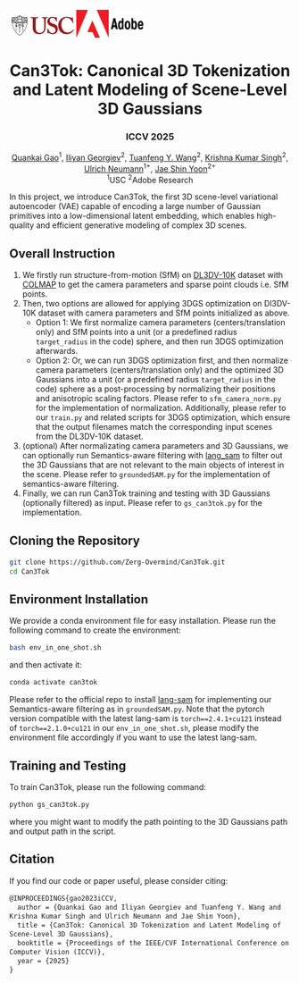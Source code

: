 <img src="image/USC-Logos.png" width=120px /><img src="./image/Adobe-Logos.png" width=120px />

<div align="center">

# Can3Tok: Canonical 3D Tokenization and Latent Modeling of Scene-Level 3D Gaussians

### ICCV 2025

<p align="center">  
    <a href="https://zerg-overmind.github.io/">Quankai Gao</a><sup>1</sup>,
    <a href="https://iliyan.com/">Iliyan Georgiev</a><sup>2</sup>,
    <a href="https://tuanfeng.github.io/">Tuanfeng Y. Wang</a><sup>2</sup>,
    <a href="https://krsingh.cs.ucdavis.edu/">Krishna Kumar Singh</a><sup>2</sup>,
    <a href="https://viterbi.usc.edu/directory/faculty/Neumann/Ulrich">Ulrich Neumann</a><sup>1+</sup>,
    <a href="https://gorokee.github.io/jsyoon/">Jae Shin Yoon</a><sup>2+</sup>
    <br>
    <sup>1</sup>USC <sup>2</sup>Adobe Research
</p>

</div>
In this project, we introduce Can3Tok, the first 3D scene-level variational autoencoder (VAE) capable of encoding a large number of Gaussian primitives into a low-dimensional latent embedding, which enables high-quality and efficient generative modeling of complex 3D scenes.

## Overall Instruction
1. We firstly run structure-from-motion (SfM) on [DL3DV-10K](https://github.com/DL3DV-10K/Dataset) dataset with [COLMAP](https://colmap.github.io/) to get the camera parameters and sparse point clouds i.e. SfM points. 
2. Then, two options are allowed for applying 3DGS optimization on Dl3DV-10K dataset with camera parameters and SfM points initialized as above.
   - Option 1: We first normalize camera parameters (centers/translation only) and SfM points into a unit (or a predefined radius `target_radius` in the code) sphere, and then run 3DGS optimization afterwards. 
   - Option 2: Or, we can run 3DGS optimization first, and then normalize camera parameters (centers/translation only) and the optimized 3D Gaussians into a unit (or a predefined radius `target_radius` in the code) sphere as a post-processing by normalizing their positions and anisotropic scaling factors. 
  Please refer to `sfm_camera_norm.py` for the implementation of normalization. Additionally, please refer to our `train.py` and related scripts for 3DGS optimization, which ensure that the output filenames match the corresponding input scenes from the DL3DV-10K dataset.
3. (optional) After normalizating camera parameters and 3D Gaussians, we can optionally run Semantics-aware filtering with [lang_sam](https://github.com/luca-medeiros/lang-segment-anything) to filter out the 3D Gaussians that are not relevant to the main objects of interest in the scene. Please refer to `groundedSAM.py` for the implementation of semantics-aware filtering.
4. Finally, we can run Can3Tok training and testing with 3D Gaussians (optionally filtered) as input. Please refer to `gs_can3tok.py` for the implementation.

## Cloning the Repository
```bash
git clone https://github.com/Zerg-Overmind/Can3Tok.git 
cd Can3Tok
```

## Environment Installation
We provide a conda environment file for easy installation. Please run the following command to create the environment:
```bash 
bash env_in_one_shot.sh
```
and then activate it:
```bash
conda activate can3tok
```
Please refer to the official repo to install [lang-sam](https://github.com/luca-medeiros/lang-segment-anything) for implementing our Semantics-aware filtering as in `groundedSAM.py`. Note that the pytorch version compatible with the latest lang-sam is `torch==2.4.1+cu121` instead of `torch==2.1.0+cu121` in our `env_in_one_shot.sh`, please modify the environment file accordingly if you want to use the latest lang-sam.
##


## Training and Testing
To train Can3Tok, please run the following command:
```bash
python gs_can3tok.py
```
where you might want to modify the path pointing to the 3D Gaussians path and output path in the script.
##


## Citation
If you find our code or paper useful, please consider citing:
```
@INPROCEEDINGS{gao2023iCCV,
  author = {Quankai Gao and Iliyan Georgiev and Tuanfeng Y. Wang and Krishna Kumar Singh and Ulrich Neumann and Jae Shin Yoon},
  title = {Can3Tok: Canonical 3D Tokenization and Latent Modeling of Scene-Level 3D Gaussians},
  booktitle = {Proceedings of the IEEE/CVF International Conference on Computer Vision (ICCV)},
  year = {2025}
}
```